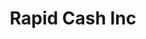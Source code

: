 ---
title: Rapid Cash Inc
slug: rapid-cash-inc
updated-on: '2024-05-30T13:44:31.749Z'
created-on: '2024-05-30T13:41:46.671Z'
published-on: '2024-05-30T13:54:32.469Z'
f_city-state-2:
- cms/city/winona-ms.md
- cms/city/kosciusko-ms.md
- cms/city/greenwood-ms.md
- cms/city/grenada-ms.md
- cms/city/oxford-ms.md
- cms/city/batesville-ms.md
- cms/city/durant-ms.md
- cms/city/water-valley-ms.md
f_locations:
- cms/payday-loan/rapid-cash-inc-25724.md
- cms/payday-loan/rapid-cash-inc-25725.md
- cms/payday-loan/rapid-cash-inc-25726.md
- cms/payday-loan/rapid-cash-inc-25727.md
- cms/payday-loan/rapid-cash-inc-25728.md
- cms/payday-loan/rapid-cash-inc-25729.md
- cms/payday-loan/rapid-cash-inc-25730.md
- cms/payday-loan/rapid-cash-inc-25731.md
- cms/payday-loan/rapid-cash-inc-25732.md
- cms/payday-loan/rapid-cash-inc-25733.md
- cms/payday-loan/rapid-cash-inc-25734.md
- cms/payday-loan/rapid-cash-inc-25735.md
- cms/payday-loan/rapid-cash-inc-25736.md
- cms/payday-loan/rapid-cash-inc-25737.md
f_states:
- cms/state/mississippi.md
layout: '[company].html'
tags: company
---